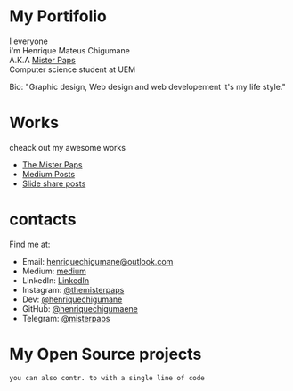 # My Portifolio
I everyone <br> i'm Henrique Mateus Chigumane <br>
 A.K.A [Mister Paps](https://www.instagram.com/themisterpaps)<br> 
 Computer science student at UEM

 Bio: "Graphic design, Web design and web developement it's my life style."

 # Works
 cheack out my awesome works
  - [The Mister Paps](https://www.instagram.com/themisterpaps) 
  - [Medium Posts](http://#.com/)
  - [Slide share posts](http://slideshare.com/)
  # contacts
  Find me at:  
- Email: henriquechigumane@outlook.com  
- Medium: [medium]()
- LinkedIn: [LinkedIn]()
- Instagram: [@themisterpaps](https://www.instagram.com/themisterpaps)
- Dev: [@henriquechigumane](https://dev.to/henriquechigumane)
- GitHub: [@henriquechigumaene](https://github.com/HenriqueChigumane/)
- Telegram: [@misterpaps]()
# My Open Source projects  
    you can also contr. to with a single line of code
    
